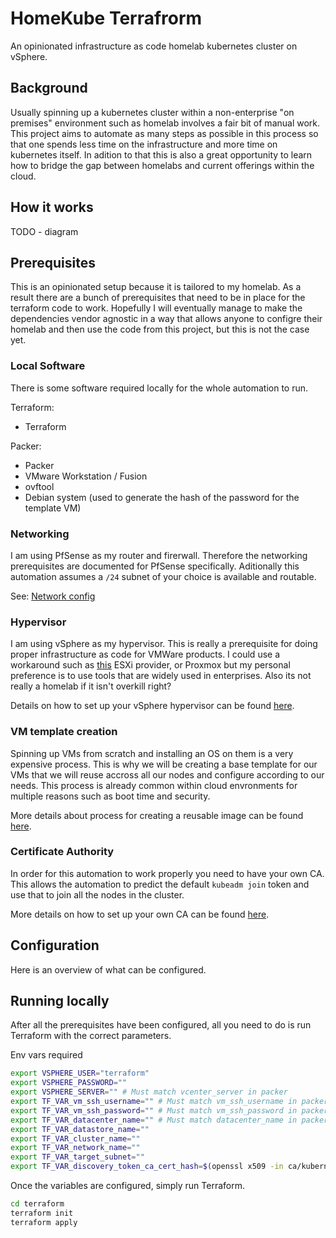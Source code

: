 # HomeKube Terrafrorm

An opinionated infrastructure as code homelab kubernetes cluster on vSphere.

## Background

Usually spinning up a kubernetes cluster within a non-enterprise "on premises" environment such as homelab involves a fair bit of manual work. This project aims to automate as many steps as possible in this process so that one spends less time on the infrastructure and more time on kubernetes itself. In adition to that this is also a great opportunity to learn how to bridge the gap between homelabs and current offerings within the cloud.

## How it works

TODO - diagram

## Prerequisites

This is an opinionated setup because it is tailored to my homelab. As a result there are a bunch of prerequisites that need to be in place for the terraform code to work. Hopefully I will eventually manage to make the dependencies vendor agnostic in a way that allows anyone to configre their homelab and then use the code from this project, but this is not the case yet.

### Local Software

There is some software required locally for the whole automation to run.

Terraform:

* Terraform

Packer:

* Packer
* VMware Workstation / Fusion
* ovftool
* Debian system (used to generate the hash of the password for the template VM)

### Networking

I am using PfSense as my router and firerwall. Therefore the networking prerequisites are documented for PfSense specifically. Aditionally this automation assumes a `/24` subnet of your choice is available and routable.

See: [Network config](docs/pfsense.md)

### Hypervisor

I am using vSphere as my hypervisor. This is really a prerequisite for doing proper infrastructure as code for VMWare products. I could use a workaround such as [this](https://github.com/josenk/terraform-provider-esxi) ESXi provider, or Proxmox but my personal preference is to use tools that are widely used in enterprises. Also its not really a homelab if it isn't overkill right?

Details on how to set up your vSphere hypervisor can be found [here](docs/vsphere.md).

### VM template creation

Spinning up VMs from scratch and installing an OS on them is a very expensive process. This is why we will be creating a base template for our VMs that we will reuse accross all our nodes and configure according to our needs. This process is already common within cloud envronments for multiple reasons such as boot time and security.

More details about process for creating a reusable image can be found [here](docs/vm-template.md).

### Certificate Authority

In order for this automation to work properly you need to have your own CA. This allows the automation to predict the default `kubeadm join` token and use that to join all the nodes in the cluster.

More details on how to set up your own CA can be found [here](docs/ca.md).

## Configuration

Here is an overview of what can be configured.


## Running locally

After all the prerequisites have been configured, all you need to do is run Terraform with the correct parameters.

Env vars required

```bash
export VSPHERE_USER="terraform"
export VSPHERE_PASSWORD=""
export VSPHERE_SERVER="" # Must match vcenter_server in packer
export TF_VAR_vm_ssh_username="" # Must match vm_ssh_username in packer
export TF_VAR_vm_ssh_password="" # Must match vm_ssh_password in packer
export TF_VAR_datacenter_name="" # Must match datacenter_name in packer
export TF_VAR_datastore_name=""
export TF_VAR_cluster_name=""
export TF_VAR_network_name=""
export TF_VAR_target_subnet=""
export TF_VAR_discovery_token_ca_cert_hash=$(openssl x509 -in ca/kubernetes-ca/kubernetes-ca.pem -pubkey -noout | openssl pkey -pubin -outform DER | openssl dgst -sha256)
```

Once the variables are configured, simply run Terraform.

```bash
cd terraform
terraform init
terraform apply
```
